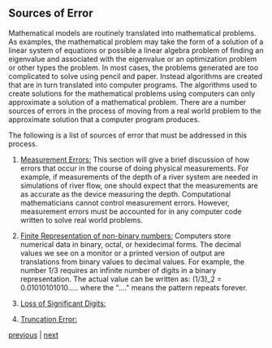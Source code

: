 ## Sources of Error

Mathematical models are routinely translated into mathematical problems. As examples, the mathematical problem may take the form
of a solution of a linear system of equations or possible a linear algebra problem of finding an eigenvalue and associated with
the eigenvalue or an optimization problem or other types the problem. In most cases, the problems generated are too complicated
to solve using pencil and paper. Instead algorithms are created that are in turn translated into computer programs. The algorithms
used to create solutions for the mathematical problems using computers can only approximate a solution of a mathematical problem.
There are a number sources of errors in the process of moving from a real world problem to the approximate solution that a
computer program produces.

The following is a list of sources of error that must be addressed in this process.

1. [Measurement Errors:](https://jvkoebbe.github.io/math4610/chapter02/measurementError) This section will give a brief discussion 
   of how errors that occur in the course of doing physical measurements. For example, if measurements of the depth of a river 
   system are needed in simulations of river flow, one should expect that the measurements are as accurate as the device measuring 
   the depth. Computational mathematicians cannot control measurement errors. However, measurement errors must be accounted for in 
   any computer code written to solve real world problems.
2. [Finite Representation of non-binary numbers:](https//jvkoebbe.git.io/math4610/numberRepresentation) Computers store numerical
data in binary, octal, or hexidecimal forms. The decimal values we see on a monitor or a printed version of output are
translations from binary values to decimal values. For example, the number 1/3 requires an infinite number of digits in a
binary representation. The actual value can be written as: (1/3)_2 = 0.01010101010..... where the "...." means the pattern
repeats forever.

3. [Loss of Significant Digits:](https://jvkoebbe.git.io/math4610/floatingPointOps)

4. [Truncation Error:](https://jvkoebbe.git.io/math4610/truncationError)

[previous](https://jvkoebbe.github.io/math4610/chapter01/intro) |
[next](https://jvkoebbe.github.io/math4610/chapter02/measurementError)
